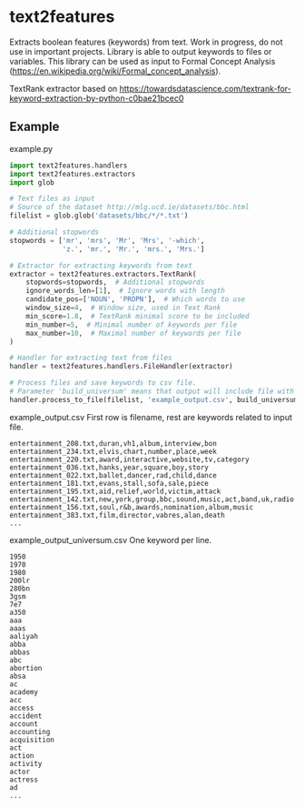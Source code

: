 # text2features
Extracts boolean features (keywords) from text. Work in progress, do not use in important projects. Library is able to output keywords to files or variables. This library can be used as input to Formal Concept Analysis (https://en.wikipedia.org/wiki/Formal_concept_analysis).

TextRank extractor based on https://towardsdatascience.com/textrank-for-keyword-extraction-by-python-c0bae21bcec0

## Example

example.py
```python
import text2features.handlers
import text2features.extractors
import glob

# Text files as input
# Source of the dataset http://mlg.ucd.ie/datasets/bbc.html
filelist = glob.glob('datasets/bbc/*/*.txt')

# Additional stopwords
stopwords = ['mr', 'mrs', 'Mr', 'Mrs', '-which',
             'z.', 'mr.', 'Mr.', 'mrs.', 'Mrs.']

# Extractor for extracting keywords from text
extractor = text2features.extractors.TextRank(
    stopwords=stopwords,  # Additional stopwords
    ignore_words_len=[1],  # Ignore words with length
    candidate_pos=['NOUN', 'PROPN'],  # Which words to use
    window_size=4,  # Window size, used in Text Rank
    min_score=1.8,  # TextRank minimal score to be included
    min_number=5,  # Minimal number of keywords per file
    max_number=10,  # Maximal number of keywords per file
)

# Handler for extracting text from files
handler = text2features.handlers.FileHandler(extractor)

# Process files and save keywords to csv file.
# Parameter 'build_universum' means that output will include file with set of all keywords.
handler.process_to_file(filelist, 'example_output.csv', build_universum=True)
```

example_output.csv
First row is filename, rest are keywords related to input file.
```
entertainment_208.txt,duran,vh1,album,interview,bon
entertainment_234.txt,elvis,chart,number,place,week
entertainment_220.txt,award,interactive,website,tv,category
entertainment_036.txt,hanks,year,square,boy,story
entertainment_022.txt,ballet,dancer,rad,child,dance
entertainment_181.txt,evans,stall,sofa,sale,piece
entertainment_195.txt,aid,relief,world,victim,attack
entertainment_142.txt,new,york,group,bbc,sound,music,act,band,uk,radio
entertainment_156.txt,soul,r&b,awards,nomination,album,music
entertainment_383.txt,film,director,vabres,alan,death
...
```

example_output_universum.csv
One keyword per line.
```
1950
1970
1980
200lr
280bn
3gsm
7e7
a350
aaa
aaas
aaliyah
abba
abbas
abc
abortion
absa
ac
academy
acc
access
accident
account
accounting
acquisition
act
action
activity
actor
actress
ad
...
```


